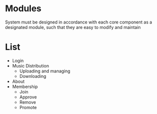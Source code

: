 # Modules

System must be designed in accordance with each core component as a designated module, such that they are easy to modify and maintain  

# List
- Login
- Music Distribution
    - Uploading and managing
    - Downloading
- About
- Membership
    - Join
    - Approve
    - Remove
    - Promote